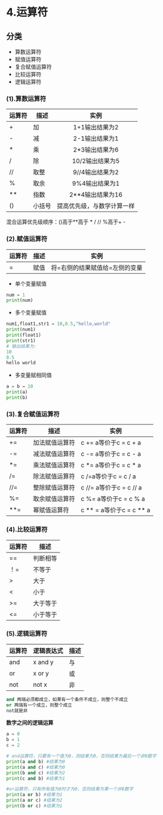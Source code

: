 # 4.运算符

## 分类

* 算数运算符
* 赋值运算符
* 复合赋值运算符
* 比较运算符
* 逻辑运算符

### (1).算数运算符

| 运算符 | 描述   |            实例            |
| ------ | ------ | :------------------------: |
| +      | 加     |       1+1输出结果为2       |
| -      | 减     |       2-1输出结果为1       |
| *      | 乘     |       2*3输出结果为6       |
| /      | 除     |      10/2输出结果为5       |
| //     | 取整   |      9//4输出结果为2       |
| %      | 取余   |       9%4输出结果为1       |
| **     | 指数   |      2**4输出结果为16      |
| ()     | 小括号 | 提高优先级，与数学计算一样 |

混合运算优先级顺序：()高于**高于 * /  // %高于+ -

### (2).赋值运算符

| 运算符 | 描述 | 实例                           |
| ------ | ---- | ------------------------------ |
| =      | 赋值 | 将=右侧的结果赋值给=左侧的变量 |

* 单个变量赋值

```python
num = 1
print(num)
```

* 多个变量赋值

```python
num1,float1,str1 = 10,0.5,"hello,world"
print(num1)
print(float1)
print(str1)
# 输出结果为:
10
0.5
hello world
```

* 多变量赋相同值

```python
a = b = 10
print(a)
print(b)
```

### (3).复合赋值运算符

| 运算符 | 描述           | 实例                     |
| ------ | -------------- | ------------------------ |
| +=     | 加法赋值运算符 | c += a等价于c = c + a    |
| -=     | 减法赋值运算符 | c -= a等价于c = c - a    |
| *=     | 乘法赋值运算符 | c *= a等价于c = c * a    |
| /=     | 除法赋值运算符 | c /=a等价于c = c / a     |
| //=    | 整除赋值运算符 | c //= a等价于c = c // a  |
| %=     | 取余赋值运算符 | c %= a等价于c = c % a    |
| **=    | 幂赋值运算符   | c ** = a等价于c = c ** a |

### (4).比较运算符

| 运算符 | 描述     |
| ------ | -------- |
| ==     | 判断相等 |
| ！=    | 不等于   |
| >      | 大于     |
| <      | 小于     |
| >=     | 大于等于 |
| <=     | 小于等于 |

### (5).逻辑运算符

| 运算符 | 逻辑表达式 | 描述 |
| ------ | ---------- | ---- |
| and    | x and y    | 与   |
| or     | x or y     | 或   |
| not    | not x      | 非   |

```python
and 两端必须都成立，如果有一个条件不成立，则整个不成立
or 两端有一个成立，则整个成立
not就是非
```

**数字之间的逻辑运算**

```python
a = 0
b = 1
c = 2

# and运算符，只要有一个值为0，则结果为0，否则结果为最后一个非0数字
print(a and b) #结果为0
print(a and c) #结果为0
print(b and c) #结果为2
print(c and b) #结果为1

#or运算符，只有所有值为0时才为0，否则结果为第一个非0数字
print(a or b) #结果为1
print(a or c) #结果为2
print(b or c) #结果为1
```

